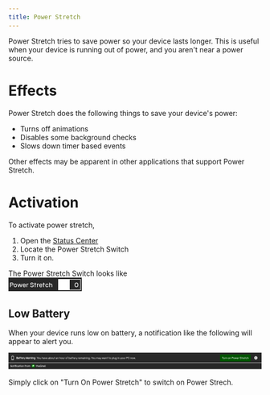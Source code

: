 ```yaml
---
title: Power Stretch
---
```


Power Stretch tries to save power so your device lasts longer. This is useful when your device is running out of power, and you aren't near a power source.

# Effects

Power Stretch does the following things to save your device's power:
- Turns off animations
- Disables some background checks
- Slows down timer based events

Other effects may be apparent in other applications that support Power Stretch.

# Activation

To activate power stretch,
1. Open the [Status Center]
2. Locate the Power Stretch Switch
3. Turn it on.

The Power Stretch Switch looks like<br /> ![Power Stretch Switch](images/powerStretchSwitch.png)

## Low Battery

When your device runs low on battery, a notification like the following will appear to alert you.

![Low Battery Notification](images/lowBatteryNotification.png)

Simply click on "Turn On Power Stretch" to switch on Power Strech.

[Status Center]: statuscenter
